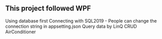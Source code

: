 <H2>This project followed WPF</H2>
<space>Using database first<space>
<space>Connecting with SQL2019 - People can change the connection string in appsetting.json<space>
<space>Query data by LinQ<space>
<space>CRUD AirConditioner<space>
